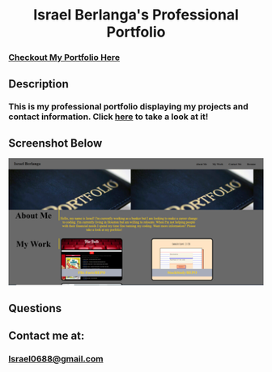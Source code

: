 <h1 align="center">Israel Berlanga's Professional Portfolio</h1>

### [Checkout My Portfolio Here](https://israel0688.github.io/professional-portfolio/)

## Description
### This is my professional portfolio displaying my projects and contact information.  Click [here](https://israel0688.github.io/professional-portfolio/) to take a look at it!

## Screenshot Below
![alt "screenshot"](https://github.com/israel0688/professional-portfolio/blob/master/images/portpic3.PNG)

## Questions
## Contact me at:
### Israel0688@gmail.com
